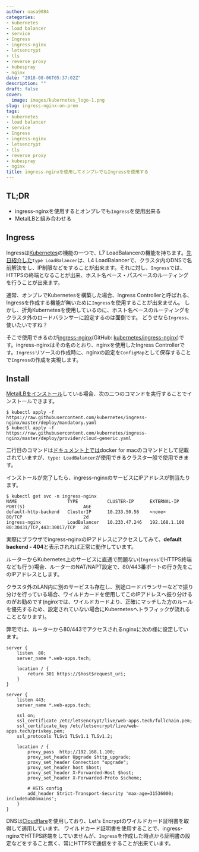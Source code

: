 ```yaml
---
author: nasa9084
categories:
- kubernetes
- load balancer
- service
- Ingress
- ingress-nginx
- letsencrypt
- tls
- reverse proxy
- kubespray
- nginx
date: "2018-08-06T05:37:02Z"
description: ""
draft: false
cover:
  image: images/kubernetes_logo-1.png
slug: ingress-nginx-on-prem
tags:
- kubernetes
- load balancer
- service
- Ingress
- ingress-nginx
- letsencrypt
- tls
- reverse proxy
- kubespray
- nginx
title: ingress-nginxを使用してオンプレでもIngressを使用する
---
```



## TL;DR

* ingress-nginxを使用するとオンプレでも`Ingress`を使用出来る
* MetalLBと組み合わせる

## Ingress

Ingressは[Kubernetes](https://k8s.io)の機能の一つで、L7 LoadBalancerの機能を持ちます。[先日紹介した](/type-loadbalancer_by_metallb/)`type LoadBalancer`は、L4 LoadBalancerで、クラスタ内のDNSで名前解決をし、IP制限などをすることが出来ます。それに対し、`Ingress`では、HTTPSの終端となることが出来、ホスト名ベース・パスベースのルーティングを行うことが出来ます。

通常、オンプレでKubernetesを構築した場合、Ingress Controllerと呼ばれる、Ingressを作成する機能が無いために`Ingress`を使用することが出来ません。
しかし、折角Kubernetesを使用しているのに、ホスト名ベースのルーティングをクラスタ外のロードバランサーに設定するのは面倒です。
どうせなら`Ingress`、使いたいですね？

そこで使用できるのが[ingress-nginx](https://kubernetes.github.io/ingress-nginx/)(GitHub: [kubernetes/ingress-nginx](https://github.com/kubernetes/ingress-nginx))です。ingress-nginxはその名のとおり、nginxを使用したIngress Controllerです。`Ingress`リソースの作成時に、nginxの設定を`ConfigMap`として保存することで`Ingress`の作成を実現します。

## Install

[MetalLBをインストール](/type-loadbalancer_by_metallb/)している場合、次の二つのコマンドを実行することでインストールできます。

``` shell
$ kubectl apply -f https://raw.githubusercontent.com/kubernetes/ingress-nginx/master/deploy/mandatory.yaml
$ kubectl apply -f https://raw.githubusercontent.com/kubernetes/ingress-nginx/master/deploy/provider/cloud-generic.yaml
```

二行目のコマンドは[ドキュメント上では](https://kubernetes.github.io/ingress-nginx/deploy/)docker for macのコマンドとして記載されていますが、`type: LoadBalancer`が使用できるクラスタ一般で使用できます。

インストールが完了したら、ingress-nginxのサービスにIPアドレスが割当たります。

``` shell
$ kubectl get svc -n ingress-nginx
NAME                   TYPE           CLUSTER-IP      EXTERNAL-IP     PORT(S)                      AGE
default-http-backend   ClusterIP      10.233.50.56    <none>          80/TCP                       2d
ingress-nginx          LoadBalancer   10.233.47.246   192.168.1.100   80:30431/TCP,443:30017/TCP   2d
```

実際にブラウザでingress-nginxのIPアドレスにアクセスしてみて、**default backend - 404**と表示されれば正常に動作しています。

ルーターからKubernetes上のサービスに直通で問題ない(`Ingress`でHTTPS終端なども行う)場合、ルーターのNAT/NAPT設定で、80/443番ポートの行き先をこのIPアドレスとします。

クラスタ外のLAN内に別のサービスも存在し、別途ロードバランサーなどで振り分けを行っている場合、ワイルドカードを使用してこのIPアドレスへ振り分けるのがお勧めです(nginxでは、ワイルドカードより、正確にマッチした方のルールを優先するため、設定されていない場合にKubernetesへトラフィックが流れることとなります)。

弊宅では、ルーターから80/443でアクセスされるnginxに次の様に設定しています。

```
server {
	listen	80;
	server_name	*.web-apps.tech;

	location / {
		return 301 https://$host$request_uri;
	}
}

server {
	listen 443;
	server_name	*.web-apps.tech;

	ssl on;
	ssl_certificate /etc/letsencrypt/live/web-apps.tech/fullchain.pem;
	ssl_certificate_key /etc/letsencrypt/live/web-apps.tech/privkey.pem;
	ssl_protocols TLSv1 TLSv1.1 TLSv1.2;

	location / {
		proxy_pass	http://192.168.1.100;
		proxy_set_header Upgrade $http_upgrade;
		proxy_set_header Connection "upgrade";
		proxy_set_header host $host;
		proxy_set_header X-Forwarded-Host $host;
		proxy_set_header X-Forwarded-Proto $scheme;

		# HSTS config
		add_header Strict-Transport-Security 'max-age=31536000; includeSubDomains';
	}
}
```

DNSは[Cloudflare](https://www.cloudflare.com/ja-jp/)を使用しており、Let's Encryptのワイルドカード証明書を取得して適用しています。
ワイルドカード証明書を使用することで、ingress-nginxでHTTPS終端をしていませんが、`Ingress`を作成した時点から証明書の設定などをすること無く、常にHTTPSで通信をすることが出来ています。

